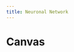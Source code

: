 ```yaml
---
title: Neuronal Network
---
```


<script src="https://cdnjs.cloudflare.com/ajax/libs/p5.js/0.9.0/p5.min.js"></script>
<script src="https://cdnjs.cloudflare.com/ajax/libs/p5.js/0.9.0/addons/p5.dom.min.js"></script>
<script src="https://unpkg.com/ml5@latest/dist/ml5.min.js"></script>

<!-- Sketch file location, (pending organization) -->

<!-- Necessary element to position p5 canvas -->
<div id="sketch-div">
    <h1>Canvas</h1>
</div>
